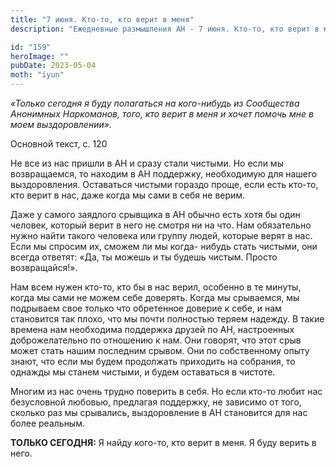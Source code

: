 ```yaml
---
title: "7 июня. Кто-то, кто верит в меня"
description: "Ежедневные размышления АН - 7 июня. Кто-то, кто верит в меня"

id: "159"
heroImage: ""
pubDate: 2023-05-04
moth: "iyun"
---
```


_«Только сегодня я буду полагаться на кого-нибудь из Сообщества Анонимных
Наркоманов, того, кто верит в меня и хочет помочь мне в моем выздоровлении»._

Основной текст, с. 120

Не все из нас пришли в АН и сразу стали чистыми. Но если мы возвращаемся, то
находим в АН поддержку, необходимую для нашего выздоровления. Оставаться
чистыми гораздо проще, если есть кто-то, кто верит в нас, даже когда мы сами в
себя не верим.

Даже у самого заядлого срывщика в АН обычно есть хотя бы один человек, который
верит в него не смотря ни на что. Нам обязательно нужно найти такого человека
или группу людей, которые верят в нас. Если мы спросим их, сможем ли мы когда-
нибудь стать чистыми, они всегда ответят: «Да, ты можешь и ты будешь чистым.
Просто возвращайся!».

Нам всем нужен кто-то, кто бы в нас верил, особенно в те минуты, когда мы сами
не можем себе доверять. Когда мы срываемся, мы подрываем свое только что
обретенное доверие к себе, и нам становится так плохо, что мы почти полностью
теряем надежду. В такие времена нам необходима поддержка друзей по АН,
настроенных доброжелательно по отношению к нам. Они говорят, что этот срыв
может стать нашим последним срывом. Они по собственному опыту знают, что если
мы будем продолжать приходить на собрания, то однажды мы станем чистыми, и
будем оставаться в чистоте.

Многим из нас очень трудно поверить в себя. Но если кто-то любит нас
безусловной любовью, предлагая поддержку, не зависимо от того, сколько раз мы
срывались, выздоровление в АН становится для нас более реальным.

**ТОЛЬКО СЕГОДНЯ:** Я найду кого-то, кто верит в меня. Я буду верить в него.
